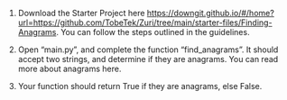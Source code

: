 1.  Download the Starter Project here https://downgit.github.io/#/home?url=https://github.com/TobeTek/Zuri/tree/main/starter-files/Finding-Anagrams. You can follow the steps outlined in the guidelines.

2.  Open “main.py”, and complete the function “find_anagrams”. It should accept two strings, and determine if they are anagrams. You can read more about anagrams here.

3.  Your function should return True  if they are anagrams, else  False.
